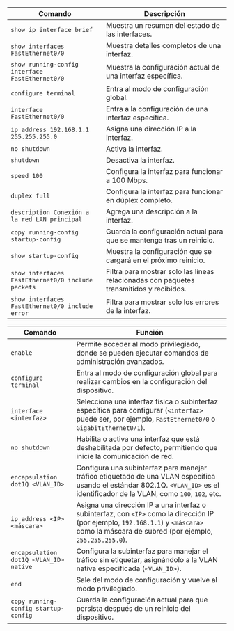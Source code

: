 | Comando | Descripción |
|---------|-------------|
| `show ip interface brief` | Muestra un resumen del estado de las interfaces. |
| `show interfaces FastEthernet0/0` | Muestra detalles completos de una interfaz. |
| `show running-config interface FastEthernet0/0` | Muestra la configuración actual de una interfaz específica. |
| `configure terminal` | Entra al modo de configuración global. |
| `interface FastEthernet0/0` | Entra a la configuración de una interfaz específica. |
| `ip address 192.168.1.1 255.255.255.0` | Asigna una dirección IP a la interfaz. |
| `no shutdown` | Activa la interfaz. |
| `shutdown` | Desactiva la interfaz. |
| `speed 100` | Configura la interfaz para funcionar a 100 Mbps. |
| `duplex full` | Configura la interfaz para funcionar en dúplex completo. |
| `description Conexión a la red LAN principal` | Agrega una descripción a la interfaz. |
| `copy running-config startup-config` | Guarda la configuración actual para que se mantenga tras un reinicio. |
| `show startup-config` | Muestra la configuración que se cargará en el próximo reinicio. |
| `show interfaces FastEthernet0/0 include packets` | Filtra para mostrar solo las líneas relacionadas con paquetes transmitidos y recibidos. |
| `show interfaces FastEthernet0/0 include error` | Filtra para mostrar solo los errores de la interfaz. |


| Comando | Función |
|---------|---------|
| `enable` | Permite acceder al modo privilegiado, donde se pueden ejecutar comandos de administración avanzados. |
| `configure terminal` | Entra al modo de configuración global para realizar cambios en la configuración del dispositivo. |
| `interface <interfaz>` | Selecciona una interfaz física o subinterfaz específica para configurar (`<interfaz>` puede ser, por ejemplo, `FastEthernet0/0` o `GigabitEthernet0/1`). |
| `no shutdown` | Habilita o activa una interfaz que está deshabilitada por defecto, permitiendo que inicie la comunicación de red. |
| `encapsulation dot1Q <VLAN_ID>` | Configura una subinterfaz para manejar tráfico etiquetado de una VLAN específica usando el estándar 802.1Q. `<VLAN_ID>` es el identificador de la VLAN, como `100`, `102`, etc. |
| `ip address <IP> <máscara>` | Asigna una dirección IP a una interfaz o subinterfaz, con `<IP>` como la dirección IP (por ejemplo, `192.168.1.1`) y `<máscara>` como la máscara de subred (por ejemplo, `255.255.255.0`). |
| `encapsulation dot1Q <VLAN_ID> native` | Configura la subinterfaz para manejar el tráfico sin etiquetar, asignándolo a la VLAN nativa especificada (`<VLAN_ID>`). |
| `end` | Sale del modo de configuración y vuelve al modo privilegiado. |
| `copy running-config startup-config` | Guarda la configuración actual para que persista después de un reinicio del dispositivo. |

